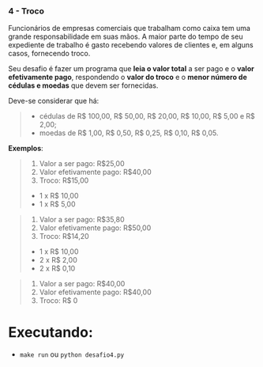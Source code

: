### 4 - Troco

Funcionários de empresas comerciais que trabalham como caixa tem uma grande responsabilidade em suas mãos. A maior parte do tempo de seu expediente de trabalho é gasto recebendo valores de clientes e, em alguns casos, fornecendo troco.

Seu desafio é fazer um programa que **leia o valor total** a ser pago e o **valor efetivamente pago**, respondendo o **valor do troco** e o **menor número de cédulas e moedas** que devem ser fornecidas.

Deve-se considerar que há:


> - cédulas de R$ 100,00, R$ 50,00, R$ 20,00, R$ 10,00, R$ 5,00 e R$ 2,00;
> - moedas de R$ 1,00, R$ 0,50, R$ 0,25, R$ 0,10, R$ 0,05.



**Exemplos**:

> 1. Valor a ser pago: R$25,00
> 2.  Valor efetivamente pago: R$40,00
> 3. Troco: R$15,00
> - 1 x R$ 10,00
> - 1 x R$ 5,00



> 1. Valor a ser pago: R$35,80
> 2. Valor efetivamente pago: R$50,00
> 3. Troco: R$14,20
> - 1 x R$ 10,00
> - 2 x R$ 2,00
> - 2 x R$ 0,10



> 1. Valor a ser pago: R$40,00
> 2. Valor efetivamente pago: R$40,00
> 3. Troco: R$ 0

# Executando:

- `make run` ou `python desafio4.py`